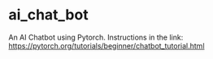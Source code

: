 # ai_chat_bot
An AI Chatbot using Pytorch.
Instructions in the link:
https://pytorch.org/tutorials/beginner/chatbot_tutorial.html
